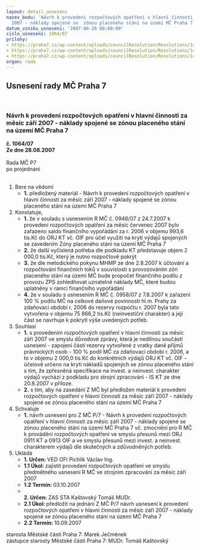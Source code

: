 ```yaml
---
layout: detail_usneseni
nazev_bodu: 'Návrh k provedení rozpočtových opatření v hlavní činnosti za měsíc září
  2007 - náklady spojené se  zónou placeného stání na území MČ Praha 7 '
datum_vzniku_usneseni: '2007-08-28 00:00:00'
cislo_usneseni: 1064/07
prilohy:
- https://praha7.cz/wp-content/uploads/councilResolution/Resolutions/14830/42-skenovat0033.pdf
- https://praha7.cz/wp-content/uploads/councilResolution/Resolutions/14830/42-us095807r.doc
- https://praha7.cz/wp-content/uploads/councilResolution/Resolutions/14830/42-dppo2006zpszaa.doc
organ: rada
---
```

<div id="ucUsn_pList" class="usn">
	<span><h2>Usnesení rady MČ Praha 7 </h2>
<br></span><div class="standBody">
<span><h3>Návrh k provedení rozpočtových opatření v hlavní činnosti za měsíc září 2007 - náklady spojené se  zónou placeného stání na území MČ Praha 7 </h3></span><div class="center">
		<strong>č. 1064/07</strong><br>
	</div>
<div class="center">
		<strong>Ze dne 28.08.2007</strong><br><br>
	</div>Rada MČ P7<br> po projednání<br><br><ol>
<li>Bere na vědomí<ul><li>
<strong>1.</strong> předložený materiál - Návrh k provedení rozpočtových opatření v hlavní činnosti za měsíc září 2007 - náklady spojené se  zónou placeného stání na území MČ Praha 7 </li></ul>
</li>
<li>Konstatuje,<ul>
<li>
<strong>1.</strong> že v souladu s usnesením R MČ č. 0946/07 z 24.7.2007 k provedení rozpočtových opatření za měsíc červenec 2007 bylo zařazeno saldo finančního vypořádání za r. 2006 v objemu 993,6 tis.Kč do ORJ KT vč. OIF pro účel využití na krytí výdajů spojených se zavedením Zóny placeného stání na území MČ Praha 7</li>
<li>
<strong>2.</strong> že další vyčíslená potřeba dle podkladu KT představuje objem   2 000,0 tis.Kč, který je nutno rozpočtově pokrýt</li>
<li>
<strong>3.</strong> že dle metodického pokynu MHMP ze dne 2.8.2007  k účtování a rozpočtování finančních toků v souvislosti s provozováním zón placeného stání na území MČ bude propočet finančního podílu z provozu ZPS zohledňovat uznatelné náklady MČ, které budou uplatněny v rámci finančního vypořádání </li>
<li>
<strong>4.</strong> že v souladu s usnesením R MČ č. 0958/07 z 7.8.2007 k zařazení 100 % podílu MČ na celkové daňové povinnosti hl.m. Prahy za zdaňovací období r. 2006 do rezervy rozpočtu r. 2007 byla tato vytvořena v objemu 75 866,2 tis.Kč (neinvestiční charakter) a její část se navrhuje k pokrytí výše uvedených potřeb.</li>
</ul>
</li>
<li>Souhlasí<ul>
<li>
<strong>1.</strong> s provedením  rozpočtových opatření v hlavní činnosti za měsíc září 2007 ve smyslu důvodové zprávy, která je nedílnou součástí usnesení - zapojení části rezervy vytvořené z vratky daně příjmů právnických osob - 100 % podíl MČ za zdaňovací období r. 2006, a to v objemu  2 000,0 tis.Kč do konkrétních výdajů ORJ KT vč. OIF - účelově určeno na krytí nákladů spojených se zónou placeného stání s tím, že zpřesněná specifikace na invest. a neinvest. charakter výdajů vychází z  podkladu pro strojní zpracování - IS KT ze dne 20.8.2007 v příloze.  </li>
<li>
<strong>2.</strong> s tím,  aby na  zasedání Z MČ byl předložen materiál k provedení rozpočtových opatření v hlavní činnosti za měsíc září 2007 -  náklady spojené se  zónou placeného stání na území MČ Praha 7 </li>
</ul>
</li>
<li>Schvaluje<ul><li>
<strong>1.</strong> návrh usnesení pro Z MČ P/7 - Návrh k  provedení rozpočtových opatření v hlavní činnosti za měsíc září 2007 - náklady spojené se  zónou placeného stání na území MČ Praha 7 vč. zmocnění pro R MČ k provádění rozpočtových opatření ve smyslu přesunů mezi ORJ 0911 KT a 0913 OIF a  ve smyslu přesunů mezi invest. a neinvest. charakterem výdajů dle skutečných a zdůvodněných potřeb. </li></ul>
</li>
<li>Ukládá<ul>
<li>
<strong>1. Určen: </strong>VED OFI Pichlík Václav Ing.</li>
<li>
<strong>1.1 Úkol: </strong>zajistit provedení rozpočtových opatření ve smyslu předmětného usnesení R MČ ve strojním zpracování za měsíc září 2007</li>
<li>
<strong>1.2 Termín: </strong>03.10.2007</li>
<li>
<strong><br>2. Určen: </strong>ZAS STA Kaštovský Tomáš MUDr.</li>
<li>
<strong>2.1 Úkol: </strong>předložit na jednání Z MČ P/7 návrh usnesení k provedení rozpočtových opatření v hlavní činnosti za měsíc září 2007 - náklady spojené se  zónou placeného stání na území MČ Praha 7 </li>
<li>
<strong>2.2 Termín: </strong>10.09.2007</li>
</ul>
</li>
</ol>starosta Městské části Praha 7: Marek Ječmének<br>zástupce starosty Městské části Praha 7: MUDr. Tomáš Kaštovský 
</div>
</div>